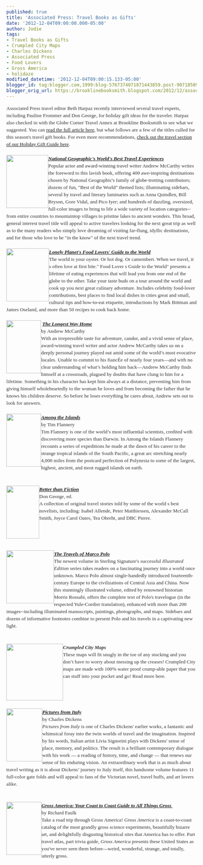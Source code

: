 ```yaml
---
published: true
title: 'Associated Press: Travel Books as Gifts'
date: '2012-12-04T09:00:00.000-05:00'
author: Jodie
tags:
- Travel Books as Gifts
- Crumpled City Maps
- Charles Dickens
- Associated Press
- Food Lovers
- Gross America
- holidaze
modified_datetime: '2012-12-04T09:00:15.133-05:00'
blogger_id: tag:blogger.com,1999:blog-5767374071871443859.post-9071850956076841441
blogger_orig_url: https://brooklinebooksmith.blogspot.com/2012/12/associated-press-travel-books-as-gifts.html
---
```


<div style="color: #333333; font-family: Georgia, 'Times New Roman', 'Bitstream Charter', Times, serif; font-size: 13.333333969116211px; line-height: 19px;">Associated Press travel editor Beth Harpaz recently interviewed several travel experts, including Pauline Frommer and Don George, for holiday gift ideas for the traveler. Harpaz also checked in with the Globe Corner Travel Annex at Brookline Booksmith to see what we suggested. You can&nbsp;<a data-mce-href="https://www.timesunion.com/news/article/Travel-books-as-gifts-From-coffee-table-to-memoir-4073977.php" href="https://www.timesunion.com/news/article/Travel-books-as-gifts-From-coffee-table-to-memoir-4073977.php">read the full article here</a>, but what follows are a few of the titles culled for this season's travel gift books. For even more recommendations,&nbsp;<a data-mce-href="https://www.brooklinebooksmith.com/gifts2012/travel.html" href="https://www.brooklinebooksmith.com/gifts2012/travel.html">check out the travel section of our Holiday Gift Guide here</a>.</div><div style="color: #333333; font-family: Georgia, 'Times New Roman', 'Bitstream Charter', Times, serif; font-size: 13.333333969116211px; line-height: 19px;"><br /></div><div style="color: #333333; font-family: Georgia, 'Times New Roman', 'Bitstream Charter', Times, serif; font-size: 13.333333969116211px; line-height: 19px;"><em><a data-mce-href="https://globecornerbookstore.com/blogs/wp-content/uploads/2012/12/FC9781426209598.jpg" href="https://globecornerbookstore.com/blogs/wp-content/uploads/2012/12/FC9781426209598.jpg"><img alt="" class="alignleft size-full wp-image-8548" data-mce-src="https://globecornerbookstore.com/blogs/wp-content/uploads/2012/12/FC9781426209598.jpg" height="140" src="https://globecornerbookstore.com/blogs/wp-content/uploads/2012/12/FC9781426209598.jpg" style="border: 0px; cursor: default; float: left;" title="FC9781426209598" width="111" /></a><strong><a data-mce-href="https://www.brooklinebooksmith-shop.com/book/9781426209598" href="https://www.brooklinebooksmith-shop.com/book/9781426209598">National Geographic's World's Best Travel Experiences</a></strong></em></div><div style="color: #333333; font-family: Georgia, 'Times New Roman', 'Bitstream Charter', Times, serif; font-size: 13.333333969116211px; line-height: 19px;">Popular actor and award-winning travel writer Andrew McCarthy writes the foreword to this lavish book, offering 400 awe-inspiring destinations chosen by National Geographic's family of globe-trotting contributors; dozens of fun, "Best of the World" themed lists; illuminating sidebars, several by travel and literary luminaries such as Anna Quindlen, Bill Bryson, Gore Vidal, and Pico Iyer; and hundreds of dazzling, oversized, full-color images to bring to life a wide variety of location categories--from entire countries to mountaintop villages to pristine lakes to ancient wonders. This broad, general interest travel title will appeal to active travelers looking for the next great trip as well as to the many readers who simply love dreaming of visiting far-flung, idyllic destinations, and for those who love to be "in the know" of the next travel trend.</div><div style="color: #333333; font-family: Georgia, 'Times New Roman', 'Bitstream Charter', Times, serif; font-size: 13.333333969116211px; line-height: 19px;"><br /></div><div style="color: #333333; font-family: Georgia, 'Times New Roman', 'Bitstream Charter', Times, serif; font-size: 13.333333969116211px; line-height: 19px;"><em><strong><img alt="" class="alignleft size-full wp-image-8550" data-mce-src="https://globecornerbookstore.com/blogs/wp-content/uploads/2012/12/FC9781743210208.jpg" height="140" src="https://globecornerbookstore.com/blogs/wp-content/uploads/2012/12/FC9781743210208.jpg" style="border: 0px; cursor: default; float: left;" title="FC9781743210208" width="113" /><a data-mce-href="https://www.brooklinebooksmith-shop.com/book/9781743210208" href="https://www.brooklinebooksmith-shop.com/book/9781743210208">Lonely Planet's Food Lovers' Guide to the World</a></strong></em></div><div style="color: #333333; font-family: Georgia, 'Times New Roman', 'Bitstream Charter', Times, serif; font-size: 13.333333969116211px; line-height: 19px;">The world is your oyster. Or hot dog. Or camembert. When we travel, it s often love at first bite." Food Lover s Guide to the World" presents a lifetime of eating experiences that will lead you from one end of the globe to the other. Take your taste buds on a tour around the world and cook up you next great culinary adventure. Includes celebrity food-lover contributions, best places to find local dishes in cities great and small, cultural tips and how-to-eat etiquette, introductions by Mark Bittman and James Oseland, and more than 50 recipes to cook back home.</div><div style="color: #333333; font-family: Georgia, 'Times New Roman', 'Bitstream Charter', Times, serif; font-size: 13.333333969116211px; line-height: 19px;"><br /></div><div style="color: #333333; font-family: Georgia, 'Times New Roman', 'Bitstream Charter', Times, serif; font-size: 13.333333969116211px; line-height: 19px;"><strong>&nbsp;<a data-mce-href="https://globecornerbookstore.com/blogs/wp-content/uploads/2012/12/FC9781451667486.jpg" href="https://globecornerbookstore.com/blogs/wp-content/uploads/2012/12/FC9781451667486.jpg"><img alt="" class="alignleft size-full wp-image-8552" data-mce-src="https://globecornerbookstore.com/blogs/wp-content/uploads/2012/12/FC9781451667486.jpg" height="140" src="https://globecornerbookstore.com/blogs/wp-content/uploads/2012/12/FC9781451667486.jpg" style="border: 0px; cursor: default; float: left;" title="FC9781451667486" width="92" /></a><a data-mce-href="https://www.brooklinebooksmith-shop.com/book/9781451667486" href="https://www.brooklinebooksmith-shop.com/book/9781451667486"><em>The Longest Way Home</em></a></strong><br />by Andrew McCarthy</div><div style="color: #333333; font-family: Georgia, 'Times New Roman', 'Bitstream Charter', Times, serif; font-size: 13.333333969116211px; line-height: 19px;">With an irrepressible&nbsp;taste for adventure, candor, and a vivid sense of place, award-winning travel writer and actor Andrew McCarthy takes us on a deeply personal journey played out amid some of the world’s most evocative locales.&nbsp;Unable to commit to his fiancÉe of nearly four years—and with no clear understanding of what’s holding him back—Andrew McCarthy finds himself at a crossroads, plagued by doubts that have clung to him for a lifetime. Something in his character has kept him always at a distance, preventing him from giving himself wholeheartedly to the woman he loves and from becoming the father that he knows his children deserve. So before he loses everything he cares about, Andrew sets out to look for answers.</div><div style="color: #333333; font-family: Georgia, 'Times New Roman', 'Bitstream Charter', Times, serif; font-size: 13.333333969116211px; line-height: 19px;"><br /></div><div style="color: #333333; font-family: Georgia, 'Times New Roman', 'Bitstream Charter', Times, serif; font-size: 13.333333969116211px; line-height: 19px;"><strong><em><a data-mce-href="https://globecornerbookstore.com/blogs/wp-content/uploads/2012/12/FC9780802120403.jpg" href="https://globecornerbookstore.com/blogs/wp-content/uploads/2012/12/FC9780802120403.jpg"><img alt="" class="alignleft size-full wp-image-8554" data-mce-src="https://globecornerbookstore.com/blogs/wp-content/uploads/2012/12/FC9780802120403.jpg" height="140" src="https://globecornerbookstore.com/blogs/wp-content/uploads/2012/12/FC9780802120403.jpg" style="border: 0px; cursor: default; float: left;" title="FC9780802120403" width="92" /></a><a data-mce-href="https://www.brooklinebooksmith-shop.com/book/9780802120403" href="https://www.brooklinebooksmith-shop.com/book/9780802120403">Among the Islands</a></em></strong><br />by Tim Flannery</div><div style="color: #333333; font-family: Georgia, 'Times New Roman', 'Bitstream Charter', Times, serif; font-size: 13.333333969116211px; line-height: 19px;">Tim Flannery is one of the world’s most influential scientists, credited with discovering more species than Darwin. In Among the Islands Flannery recounts a series of expeditions he made at the dawn of his career to the strange tropical islands of the South Pacific, a great arc stretching nearly 4,000 miles from the postcard perfection of Polynesia to some of the largest, highest, ancient, and most rugged islands on earth.</div><div style="color: #333333; font-family: Georgia, 'Times New Roman', 'Bitstream Charter', Times, serif; font-size: 13.333333969116211px; line-height: 19px;"><br /></div><div style="color: #333333; font-family: Georgia, 'Times New Roman', 'Bitstream Charter', Times, serif; font-size: 13.333333969116211px; line-height: 19px;"><br /></div><div style="color: #333333; font-family: Georgia, 'Times New Roman', 'Bitstream Charter', Times, serif; font-size: 13.333333969116211px; line-height: 19px;"><strong><em><a data-mce-href="https://globecornerbookstore.com/blogs/wp-content/uploads/2012/12/FC9781742205946.jpg" href="https://globecornerbookstore.com/blogs/wp-content/uploads/2012/12/FC9781742205946.jpg"><img alt="" class="alignleft size-full wp-image-8556" data-mce-src="https://globecornerbookstore.com/blogs/wp-content/uploads/2012/12/FC9781742205946.jpg" height="140" src="https://globecornerbookstore.com/blogs/wp-content/uploads/2012/12/FC9781742205946.jpg" style="border: 0px; cursor: default; float: left;" title="FC9781742205946" width="87" /></a><a data-mce-href="https://www.brooklinebooksmith-shop.com/book/9781742205946" href="https://www.brooklinebooksmith-shop.com/book/9781742205946">Better than Fiction</a></em></strong><br />Don George, ed.</div><div style="color: #333333; font-family: Georgia, 'Times New Roman', 'Bitstream Charter', Times, serif; font-size: 13.333333969116211px; line-height: 19px;">A collection of original travel stories told by some of the world s best novelists, including: Isabel Allende, Peter Matthiessen, Alexander McCall Smith, Joyce Carol Oates, Tea Obreht, and DBC Pierre.</div><div style="color: #333333; font-family: Georgia, 'Times New Roman', 'Bitstream Charter', Times, serif; font-size: 13.333333969116211px; line-height: 19px;"><br /></div><div style="color: #333333; font-family: Georgia, 'Times New Roman', 'Bitstream Charter', Times, serif; font-size: 13.333333969116211px; line-height: 19px;"><br /></div><div style="color: #333333; font-family: Georgia, 'Times New Roman', 'Bitstream Charter', Times, serif; font-size: 13.333333969116211px; line-height: 19px;"><br /></div><div style="color: #333333; font-family: Georgia, 'Times New Roman', 'Bitstream Charter', Times, serif; font-size: 13.333333969116211px; line-height: 19px;"><br /></div><div style="color: #333333; font-family: Georgia, 'Times New Roman', 'Bitstream Charter', Times, serif; font-size: 13.333333969116211px; line-height: 19px;"><em><a data-mce-href="https://globecornerbookstore.com/blogs/wp-content/uploads/2012/12/FC9781402796302.jpg" href="https://globecornerbookstore.com/blogs/wp-content/uploads/2012/12/FC9781402796302.jpg"><img alt="" class="alignleft size-full wp-image-8558" data-mce-src="https://globecornerbookstore.com/blogs/wp-content/uploads/2012/12/FC9781402796302.jpg" height="140" src="https://globecornerbookstore.com/blogs/wp-content/uploads/2012/12/FC9781402796302.jpg" style="border: 0px; cursor: default; float: left;" title="FC9781402796302" width="126" /></a><a data-mce-href="https://www.brooklinebooksmith-shop.com/book/9781402796302" href="https://www.brooklinebooksmith-shop.com/book/9781402796302"><strong>The Travels of Marco Polo</strong></a></em></div><div style="color: #333333; font-family: Georgia, 'Times New Roman', 'Bitstream Charter', Times, serif; font-size: 13.333333969116211px; line-height: 19px;">The newest volume in Sterling Signature's successful&nbsp;<em>Illustrated Edition</em>&nbsp;series takes readers on a fascinating journey into a world once unknown. Marco Polo almost single-handedly introduced fourteenth-century Europe to the civilizations of Central Asia and China. Now this stunningly illustrated volume, edited by renowned historian Morris Rossabi, offers the complete text of Polo's travelogue (in the respected Yule-Cordier translation), enhanced with more than 200 images--including illuminated manuscripts, paintings, photographs, and maps. Sidebars and dozens of informative footnotes combine to present Polo and his travels in a captivating new light.</div><div style="color: #333333; font-family: Georgia, 'Times New Roman', 'Bitstream Charter', Times, serif; font-size: 13.333333969116211px; line-height: 19px;"><br /></div><div style="color: #333333; font-family: Georgia, 'Times New Roman', 'Bitstream Charter', Times, serif; font-size: 13.333333969116211px; line-height: 19px;"><strong><a data-mce-href="https://www.brooklinebooksmith-shop.com/book/9788897487135" href="https://www.brooklinebooksmith-shop.com/book/9788897487135"><em><br /></em></a><em><a data-mce-href="https://globecornerbookstore.com/blogs/wp-content/uploads/2012/12/images-2.jpg" href="https://globecornerbookstore.com/blogs/wp-content/uploads/2012/12/images-2.jpg"><img alt="" class="alignleft size-thumbnail wp-image-8559" data-mce-src="https://globecornerbookstore.com/blogs/wp-content/uploads/2012/12/images-2-150x150.jpg" height="150" src="https://globecornerbookstore.com/blogs/wp-content/uploads/2012/12/images-2-150x150.jpg" style="border: 0px; cursor: default; float: left;" title="images (2)" width="150" /></a>Crumpled City Maps</em></strong></div><div style="color: #333333; font-family: Georgia, 'Times New Roman', 'Bitstream Charter', Times, serif; font-size: 13.333333969116211px; line-height: 19px;">These maps will fit snugly in the toe of any stocking and you don’t have to worry about messing up the creases! Crumpled City maps are made with 100% water proof crump-able paper that you can stuff into your pocket and go! Read more here.</div><div style="color: #333333; font-family: Georgia, 'Times New Roman', 'Bitstream Charter', Times, serif; font-size: 13.333333969116211px; line-height: 19px;"><br /></div><div style="color: #333333; font-family: Georgia, 'Times New Roman', 'Bitstream Charter', Times, serif; font-size: 13.333333969116211px; line-height: 19px;"><br /></div><div style="color: #333333; font-family: Georgia, 'Times New Roman', 'Bitstream Charter', Times, serif; font-size: 13.333333969116211px; line-height: 19px;"><br /></div><div style="color: #333333; font-family: Georgia, 'Times New Roman', 'Bitstream Charter', Times, serif; font-size: 13.333333969116211px; line-height: 19px;"><br /></div><div style="color: #333333; font-family: Georgia, 'Times New Roman', 'Bitstream Charter', Times, serif; font-size: 13.333333969116211px; line-height: 19px;"><strong><em><a data-mce-href="https://globecornerbookstore.com/blogs/wp-content/uploads/2012/12/FC9789380340166.jpg" href="https://globecornerbookstore.com/blogs/wp-content/uploads/2012/12/FC9789380340166.jpg"><img alt="" class="alignleft size-full wp-image-8560" data-mce-src="https://globecornerbookstore.com/blogs/wp-content/uploads/2012/12/FC9789380340166.jpg" height="140" src="https://globecornerbookstore.com/blogs/wp-content/uploads/2012/12/FC9789380340166.jpg" style="border: 0px; cursor: default; float: left;" title="FC9789380340166" width="95" /></a><a data-mce-href="https://www.brooklinebooksmith-shop.com/book/9789380340166" href="https://www.brooklinebooksmith-shop.com/book/9789380340166">Pictures from Italy</a></em></strong><br />by Charles Dickens</div><div style="color: #333333; font-family: Georgia, 'Times New Roman', 'Bitstream Charter', Times, serif; font-size: 13.333333969116211px; line-height: 19px;"><em>Pictures from Italy</em>&nbsp;is one of Charles Dickens' earlier works, a fantastic and whimsical foray into the twin worlds of travel and the imagination. Inspired by his words, Italian artist Livia Signorini plays with Dickens' sense of place, memory, and politics. The result is a brilliant contemporary dialogue with his work — a reading of history, time, and change — that renews our sense of his enduring vision.&nbsp;An extraordinary work that is as much about travel writing as it is about Dickens’ journey to Italy itself, this handsome volume features 11 full-color gate folds and will appeal to fans of the Victorian novel, travel buffs, and art lovers alike.</div><div style="color: #333333; font-family: Georgia, 'Times New Roman', 'Bitstream Charter', Times, serif; font-size: 13.333333969116211px; line-height: 19px;"><br /></div><div style="color: #333333; font-family: Georgia, 'Times New Roman', 'Bitstream Charter', Times, serif; font-size: 13.333333969116211px; line-height: 19px;"><br /></div><div style="color: #333333; font-family: Georgia, 'Times New Roman', 'Bitstream Charter', Times, serif; font-size: 13.333333969116211px; line-height: 19px;"><strong><em><a data-mce-href="https://globecornerbookstore.com/blogs/wp-content/uploads/2012/12/FC9781585429417.jpg" href="https://globecornerbookstore.com/blogs/wp-content/uploads/2012/12/FC9781585429417.jpg"><img alt="" class="alignleft size-full wp-image-8561" data-mce-src="https://globecornerbookstore.com/blogs/wp-content/uploads/2012/12/FC9781585429417.jpg" height="140" src="https://globecornerbookstore.com/blogs/wp-content/uploads/2012/12/FC9781585429417.jpg" style="border: 0px; cursor: default; float: left;" title="FC9781585429417" width="93" /></a><a data-mce-href="https://www.brooklinebooksmith-shop.com/book/9781585429417" href="https://www.brooklinebooksmith-shop.com/book/9781585429417">Gross America: Your Coast to Coast Guide to All Things Gross&nbsp;</a></em></strong><br />by Richard Faulk</div><div style="color: #333333; font-family: Georgia, 'Times New Roman', 'Bitstream Charter', Times, serif; font-size: 13.333333969116211px; line-height: 19px;">Take a road trip through Gross America!&nbsp;<em>Gross America</em>&nbsp;is a coast-to-coast catalog of the most grandly gross science experiments, beautifully bizarre art, and delightfully disgusting historical sites that America has to offer. Part travel atlas, part trivia guide,&nbsp;<em>Gross America</em>&nbsp;presents these United States as you've never seen them before—weird, wonderful, strange, and totally, utterly gross.</div><div style="color: #333333; font-family: Georgia, 'Times New Roman', 'Bitstream Charter', Times, serif; font-size: 13.333333969116211px; line-height: 19px;"><br /></div><div style="color: #333333; font-family: Georgia, 'Times New Roman', 'Bitstream Charter', Times, serif; font-size: 13.333333969116211px; line-height: 19px;"><br /></div>